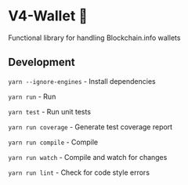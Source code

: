 # V4-Wallet 🌙

Functional library for handling Blockchain.info wallets

## Development

`yarn --ignore-engines` - Install dependencies

`yarn run` - Run

`yarn test` - Run unit tests

`yarn run coverage` - Generate test coverage report

`yarn run compile` - Compile

`yarn run watch` - Compile and watch for changes

`yarn run lint` - Check for code style errors
